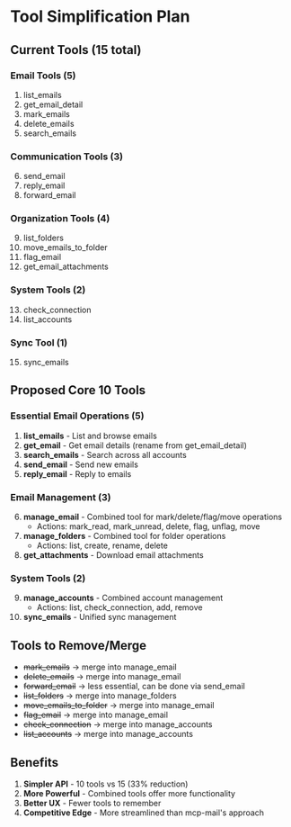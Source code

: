 # Tool Simplification Plan

## Current Tools (15 total)

### Email Tools (5)
1. list_emails
2. get_email_detail  
3. mark_emails
4. delete_emails
5. search_emails

### Communication Tools (3)
6. send_email
7. reply_email
8. forward_email

### Organization Tools (4)
9. list_folders
10. move_emails_to_folder
11. flag_email
12. get_email_attachments

### System Tools (2)
13. check_connection
14. list_accounts

### Sync Tool (1)
15. sync_emails

## Proposed Core 10 Tools

### Essential Email Operations (5)
1. **list_emails** - List and browse emails
2. **get_email** - Get email details (rename from get_email_detail)
3. **search_emails** - Search across all accounts
4. **send_email** - Send new emails
5. **reply_email** - Reply to emails

### Email Management (3)
6. **manage_email** - Combined tool for mark/delete/flag/move operations
   - Actions: mark_read, mark_unread, delete, flag, unflag, move
7. **manage_folders** - Combined tool for folder operations
   - Actions: list, create, rename, delete
8. **get_attachments** - Download email attachments

### System Tools (2)
9. **manage_accounts** - Combined account management
   - Actions: list, check_connection, add, remove
10. **sync_emails** - Unified sync management

## Tools to Remove/Merge
- ~~mark_emails~~ → merge into manage_email
- ~~delete_emails~~ → merge into manage_email  
- ~~forward_email~~ → less essential, can be done via send_email
- ~~list_folders~~ → merge into manage_folders
- ~~move_emails_to_folder~~ → merge into manage_email
- ~~flag_email~~ → merge into manage_email
- ~~check_connection~~ → merge into manage_accounts
- ~~list_accounts~~ → merge into manage_accounts

## Benefits
1. **Simpler API** - 10 tools vs 15 (33% reduction)
2. **More Powerful** - Combined tools offer more functionality
3. **Better UX** - Fewer tools to remember
4. **Competitive Edge** - More streamlined than mcp-mail's approach